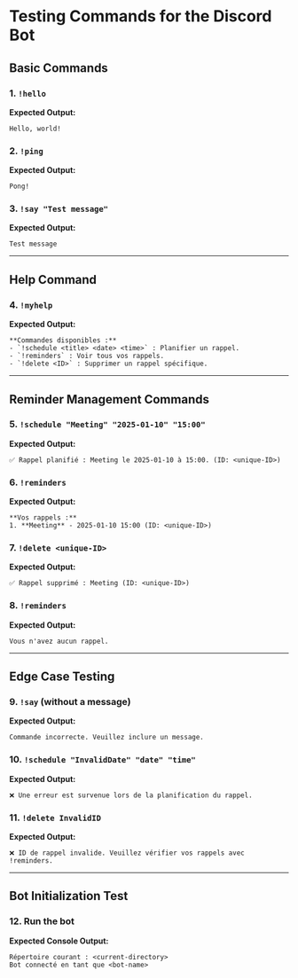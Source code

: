 # Testing Commands for the Discord Bot

## **Basic Commands**

### 1. `!hello`
**Expected Output:**
```
Hello, world!
```

### 2. `!ping`
**Expected Output:**
```
Pong!
```

### 3. `!say "Test message"`
**Expected Output:**
```
Test message
```

---

## **Help Command**

### 4. `!myhelp`
**Expected Output:**
```
**Commandes disponibles :**
- `!schedule <title> <date> <time>` : Planifier un rappel.
- `!reminders` : Voir tous vos rappels.
- `!delete <ID>` : Supprimer un rappel spécifique.
```

---

## **Reminder Management Commands**

### 5. `!schedule "Meeting" "2025-01-10" "15:00"`
**Expected Output:**
```
✅ Rappel planifié : Meeting le 2025-01-10 à 15:00. (ID: <unique-ID>)
```

### 6. `!reminders`
**Expected Output:**
```
**Vos rappels :**
1. **Meeting** - 2025-01-10 15:00 (ID: <unique-ID>)
```

### 7. `!delete <unique-ID>`
**Expected Output:**
```
✅ Rappel supprimé : Meeting (ID: <unique-ID>)
```

### 8. `!reminders`
**Expected Output:**
```
Vous n'avez aucun rappel.
```

---

## **Edge Case Testing**

### 9. `!say` (without a message)
**Expected Output:**
```
Commande incorrecte. Veuillez inclure un message.
```

### 10. `!schedule "InvalidDate" "date" "time"`
**Expected Output:**
```
❌ Une erreur est survenue lors de la planification du rappel.
```

### 11. `!delete InvalidID`
**Expected Output:**
```
❌ ID de rappel invalide. Veuillez vérifier vos rappels avec !reminders.
```

---

## **Bot Initialization Test**

### 12. Run the bot
**Expected Console Output:**
```
Répertoire courant : <current-directory>
Bot connecté en tant que <bot-name>
```


